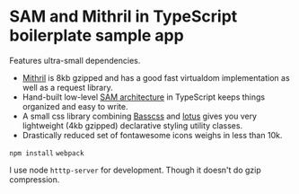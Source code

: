 # SAM and Mithril in TypeScript boilerplate sample app

Features ultra-small dependencies. 

- [Mithril](http://mithril.js.org/) is 8kb gzipped and has a good fast virtualdom implementation as well as a request library. 
- Hand-built low-level [SAM architecture](http://sam.js.org/) in TypeScript keeps things organized and easy to write. 
- A small css library combining [Basscss](http://basscss.com/) and [lotus](http://goatslacker.github.io/lotus.css/) gives you very lightweight (4kb gzipped) declarative styling utility classes.
- Drastically reduced set of fontawesome icons weighs in less than 10k.

`npm install`
`webpack`

I use node `htttp-server` for development. Though it doesn't do gzip compression.